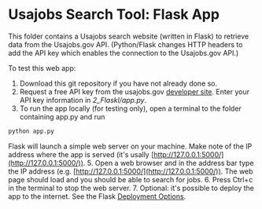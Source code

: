 # Usajobs Search Tool: Flask App

This folder contains a Usajobs search website (written in Flask)
to retrieve data from the Usajobs.gov API.
(Python/Flask changes HTTP headers to add the API key 
which enables the connection to the Usajobs.gov API.)
 

To test this web app:
1. Download this git repository if you have not already done so.
2. Request a free API key from the usajobs.gov [developer site](https://developer.usajobs.gov/APIRequest/Index).
Enter your API key information in *2_Flaskl/app.py*.
3. To run the app locally (for testing only), open a 
terminal to the folder containing app.py and run 
```python
python app.py
```
Flask will launch a simple web server on your machine.  Make note of the 
IP address where the app is served (it's usally [http://127.0.0.1:5000/](http://127.0.0.1:5000/)).
5. Open a web browser and in the address bar type the IP address
(e.g. [http://127.0.0.1:5000/](http://127.0.0.1:5000/)).  The web page should load and 
you should be able to search for jobs.
6. Press Ctrl+c in the terminal to stop the web server.
7. Optional: it's possible to deploy the app to the internet.  See the
Flask [Deployment Options](http://flask.pocoo.org/docs/0.12/deploying/).








